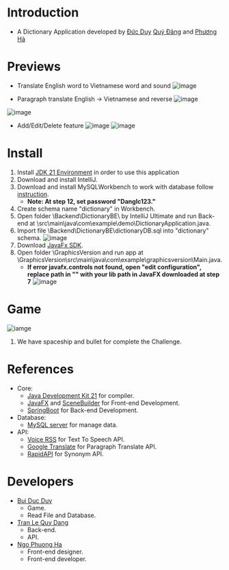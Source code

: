# Introduction
- A Dictionary Application developed by [Đức Duy](https://github.com/makelete) [Quý Đăng](https://github.com/Kyanlul) and [Phương Hà](https://github.com/HaNgo0104)
# Previews
- Translate English word to Vietnamese word and sound
  ![image](https://user-images.githubusercontent.com/73191554/184791762-c635190e-d33b-41e9-a18f-ccbe8053ffcd.png)

- Paragraph translate English -> Vietnamese and reverse
  ![image](https://user-images.githubusercontent.com/73191554/184791906-a11e0db9-eff6-4f93-baee-979b309359c1.png)

![image](https://user-images.githubusercontent.com/73191554/184792084-48b81db0-180b-4bcb-9056-8772ae968412.png)

- Add/Edit/Delete feature
  ![image](https://user-images.githubusercontent.com/73191554/184792463-a47230e7-e56a-4829-a139-db7a95de9f68.png)
  ![image](https://user-images.githubusercontent.com/73191554/184792496-3a300a2d-a425-4b79-bb07-912309a673db.png)

# Install
1. Install [JDK 21 Environment](https://www.oracle.com/java/technologies/downloads/#jdk21-windows) in order to use this application
2. Download and install IntelliJ.
3. Download and install MySQLWorkbench to work with database follow [instruction](https://www.simplilearn.com/tutorials/mysql-tutorial/mysql-workbench-installation).
    - **Note: At step 12, set password "Danglc123."**
4. Create schema name "dictionary" in Workbench.
5. Open folder \Backend\DictionaryBE\ by IntelliJ Ultimate and run Back-end at \src\main\java\com\example\demo\DictionaryApplication.java.
6. Import file \Backend\DictionaryBE\dictionaryDB.sql into "dictionary" schema.
   ![image](https://user-images.githubusercontent.com/73191554/184803106-20fc4900-0fce-4024-9ae1-4b4365b649ff.png)
7. Download [JavaFx SDK](https://openjfx.io/).
8. Open folder \GraphicsVersion and run app at \GraphicsVersion\src\main\java\com\example\graphicsversion\Main.java.
    - **If error javafx.controls not found, open "edit configuration", replace path in "" with your lib path in JavaFX downloaded at step 7**
      ![image](https://user-images.githubusercontent.com/73191554/184933928-de705e4e-4eef-44c0-9014-714c782ad433.png)

# Game
![iamge](https://private-user-images.githubusercontent.com/125245025/288673403-a4b86fd0-6b73-4fdb-8d54-18bed8f8f0c5.jpg)
1. We have spaceship and bullet for complete the Challenge.

# References
- Core:
    - [Java Development Kit 21](https://www.oracle.com/java/technologies/downloads/#jdk21-windows) for compiler.
    - [JavaFX](https://openjfx.io/) and [SceneBuilder](https://gluonhq.com/products/scene-builder/) for Front-end Development.
    - [SpringBoot](https://spring.io/projects/spring-boot) for Back-end Development.
- Database:
    - [MySQL server](https://www.mysql.com/) for manage data.
- API:
    - [Voice RSS](https://www.voicerss.org/?fbclid=IwAR3uG7pZU4FntVLDIh1ivg4XFrJtzUxSFzkSXiLoa8JMMCsVQWo1Q7Kffng) for Text To Speech API.
    - [Google Translate](https://translate.google.com/) for Paragraph Translate API.
    - [RapidAPI](https://rapidapi.com/) for Synonym API.
# Developers
- [Bui Duc Duy](https://github.com/makelete)
    - Game.
    - Read File and Database.
- [Tran Le Quy Dang](https://github.com/Kyanlul)
    - Back-end.
    - API.
- [Ngo Phuong Ha](https://github.com/HaNgo0104)
    - Front-end designer.
    - Front-end developer.
